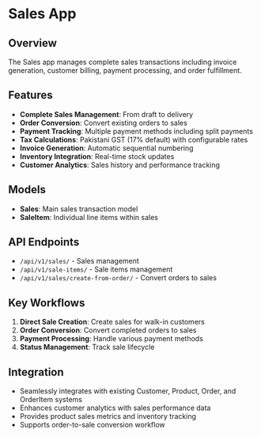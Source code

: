 # Sales App

## Overview
The Sales app manages complete sales transactions including invoice generation, customer billing, payment processing, and order fulfillment.

## Features
- **Complete Sales Management**: From draft to delivery
- **Order Conversion**: Convert existing orders to sales
- **Payment Tracking**: Multiple payment methods including split payments
- **Tax Calculations**: Pakistani GST (17% default) with configurable rates
- **Invoice Generation**: Automatic sequential numbering
- **Inventory Integration**: Real-time stock updates
- **Customer Analytics**: Sales history and performance tracking

## Models
- **Sales**: Main sales transaction model
- **SaleItem**: Individual line items within sales

## API Endpoints
- `/api/v1/sales/` - Sales management
- `/api/v1/sale-items/` - Sale items management
- `/api/v1/sales/create-from-order/` - Convert orders to sales

## Key Workflows
1. **Direct Sale Creation**: Create sales for walk-in customers
2. **Order Conversion**: Convert completed orders to sales
3. **Payment Processing**: Handle various payment methods
4. **Status Management**: Track sale lifecycle

## Integration
- Seamlessly integrates with existing Customer, Product, Order, and OrderItem systems
- Enhances customer analytics with sales performance data
- Provides product sales metrics and inventory tracking
- Supports order-to-sale conversion workflow
